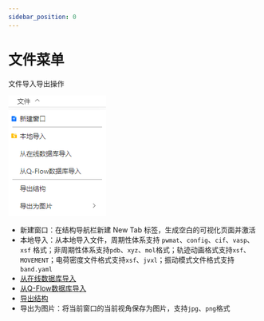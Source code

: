 ```yaml
---
sidebar_position: 0
---
```


# 文件菜单

文件导入导出操作

![文件菜单](.././nested/qstudio_manual_file.png)

- 新建窗口：在结构导航栏新建 New Tab 标签，生成空白的可视化页面并激活
- 本地导入：从本地导入文件，周期性体系支持 `pwmat`、`config`、`cif`、`vasp`、`xsf` 格式；非周期性体系支持`pdb`、`xyz`、`mol`格式；轨迹动画格式支持`xsf`、`MOVEMENT`；电荷密度文件格式支持`xsf`、`jvxl`；振动模式文件格式支持`band.yaml`
- [从在线数据库导入](../%E5%B7%A5%E5%85%B7/qstudio_online_database.md)
- [从Q-Flow数据库导入](../%E5%B7%A5%E5%85%B7/qstudio_qflow_database.md)
- [导出结构](../%E5%B7%A5%E5%85%B7/qstudio_export_structure.md)
- 导出为图片：将当前窗口的当前视角保存为图片，支持`jpg`、`png`格式

